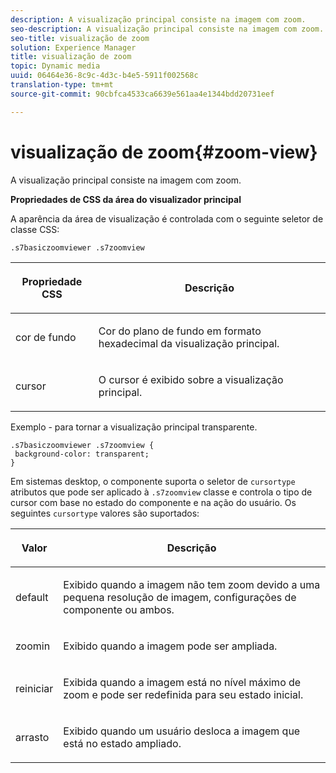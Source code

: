 ```yaml
---
description: A visualização principal consiste na imagem com zoom.
seo-description: A visualização principal consiste na imagem com zoom.
seo-title: visualização de zoom
solution: Experience Manager
title: visualização de zoom
topic: Dynamic media
uuid: 06464e36-8c9c-4d3c-b4e5-5911f002568c
translation-type: tm+mt
source-git-commit: 90cbfca4533ca6639e561aa4e1344bdd20731eef

---
```



# visualização de zoom{#zoom-view}

A visualização principal consiste na imagem com zoom.

<!--<a id="section_061E550C1C1D4DB2BD663A898895B38C"></a>-->

**Propriedades de CSS da área do visualizador principal**

A aparência da área de visualização é controlada com o seguinte seletor de classe CSS:

```
.s7basiczoomviewer .s7zoomview
```

<table id="table_94EE3F5BBE4547C0B4943471CEE7EDE4"> 
 <thead> 
  <tr> 
   <th colname="col1" class="entry"> <p> Propriedade CSS </p> </th> 
   <th colname="col2" class="entry"> <p>Descrição </p> </th> 
  </tr> 
 </thead>
 <tbody> 
  <tr> 
   <td colname="col1"> <p> <span class="codeph"> cor de fundo </span> </p> </td> 
   <td colname="col2"> <p> Cor do plano de fundo em formato hexadecimal da visualização principal. </p> </td> 
  </tr> 
  <tr> 
   <td colname="col1"> <p> <span class="codeph"> cursor </span> </p> </td> 
   <td colname="col2"> <p>O cursor é exibido sobre a visualização principal. </p> </td> 
  </tr> 
 </tbody> 
</table>

Exemplo - para tornar a visualização principal transparente.

```
.s7basiczoomviewer .s7zoomview { 
 background-color: transparent; 
}
```

Em sistemas desktop, o componente suporta o seletor de `cursortype` atributos que pode ser aplicado à `.s7zoomview` classe e controla o tipo de cursor com base no estado do componente e na ação do usuário. Os seguintes `cursortype` valores são suportados:

<table id="table_BC9FC40DA27B4A85995F4E9431AABF33"> 
 <thead> 
  <tr> 
   <th colname="col1" class="entry"> <p>Valor </p> </th> 
   <th colname="col2" class="entry"> <p>Descrição </p> </th> 
  </tr> 
 </thead>
 <tbody> 
  <tr> 
   <td colname="col1"> <p> <span class="codeph"> default </span> </p> </td> 
   <td colname="col2"> <p>Exibido quando a imagem não tem zoom devido a uma pequena resolução de imagem, configurações de componente ou ambos. </p> </td> 
  </tr> 
  <tr> 
   <td colname="col1"> <p> <span class="codeph"> zoomin </span> </p> </td> 
   <td colname="col2"> <p>Exibido quando a imagem pode ser ampliada. </p> </td> 
  </tr> 
  <tr> 
   <td colname="col1"> <p> <span class="codeph"> reiniciar </span> </p> </td> 
   <td colname="col2"> <p>Exibida quando a imagem está no nível máximo de zoom e pode ser redefinida para seu estado inicial. </p> </td> 
  </tr> 
  <tr> 
   <td colname="col1"> <p> <span class="codeph"> arrasto </span> </p> </td> 
   <td colname="col2"> <p>Exibido quando um usuário desloca a imagem que está no estado ampliado. </p> </td> 
  </tr> 
 </tbody> 
</table>

